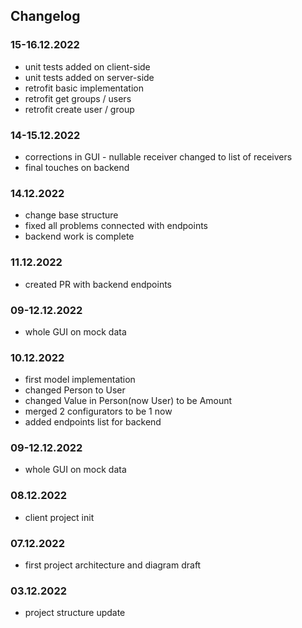 ## Changelog

### 15-16.12.2022

* unit tests added on client-side
* unit tests added on server-side
* retrofit basic implementation
* retrofit get groups / users
* retrofit create user / group 

### 14-15.12.2022

* corrections in GUI - nullable receiver changed to list of receivers
* final touches on backend

### 14.12.2022
* change base structure
* fixed all problems connected with endpoints
* backend work is complete

### 11.12.2022
* created PR with backend endpoints

### 09-12.12.2022

* whole GUI on mock data

### 10.12.2022

* first model implementation
* changed Person to User
* changed Value in Person(now User) to be Amount
* merged 2 configurators to be 1 now
* added endpoints list for backend

### 09-12.12.2022
* whole GUI on mock data

### 08.12.2022

* client project init

### 07.12.2022

* first project architecture and diagram draft


### 03.12.2022

* project structure update
